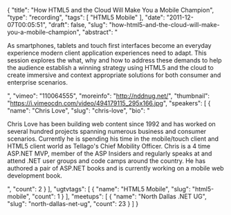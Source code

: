 {
  "title": "How HTML5 and the Cloud Will Make You a Mobile Champion",
  "type": "recording",
  "tags": [
    "HTML5 Mobile"
  ],
  "date": "2011-12-07T00:05:51",
  "draft": false,
  "slug": "how-html5-and-the-cloud-will-make-you-a-mobile-champion",
  "abstract": "<p>As smartphones, tablets and touch first interfaces become an everyday experience modern client application experiences need to adapt. This session explores the what, why and how to address these demands to help the audience establish a winning strategy using HTML5 and the cloud to create immersive and context appropriate solutions for both consumer and enterprise scenarios.</p>",
  "vimeo": "110064555",
  "moreinfo": "http://nddnug.net/",
  "thumbnail": "https://i.vimeocdn.com/video/494179115_295x166.jpg",
  "speakers": [
    {
      "name": "Chris Love",
      "slug": "chris-love",
      "bio": "<p>Chris Love has been building web content since 1992 and has worked on several hundred projects spanning numerous business and consumer scenarios. Currently he is spending his time in the mobile/touch client and HTML5 client world as Tellago's Chief Mobility Officer. Chris is a 4 time ASP.NET MVP, member of the ASP Insiders and regularly speaks at and attend .NET user groups and code camps around the country. He has authored a pair of ASP.NET books and is currently working on a mobile web development book.</p>",
      "count": 2
    }
  ],
  "ugtvtags": [
    {
      "name": "HTML5 Mobile",
      "slug": "html5-mobile",
      "count": 1
    }
  ],
  "meetups": [
    {
      "name": "North Dallas .NET UG",
      "slug": "north-dallas-net-ug",
      "count": 23
    }
  ]
}
